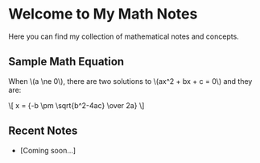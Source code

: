 # Welcome to My Math Notes

Here you can find my collection of mathematical notes and concepts.

## Sample Math Equation

When \\(a \ne 0\\), there are two solutions to \\(ax^2 + bx + c = 0\\) and they are:

\\[ x = {-b \pm \sqrt{b^2-4ac} \over 2a} \\]

## Recent Notes

- [Coming soon...]
